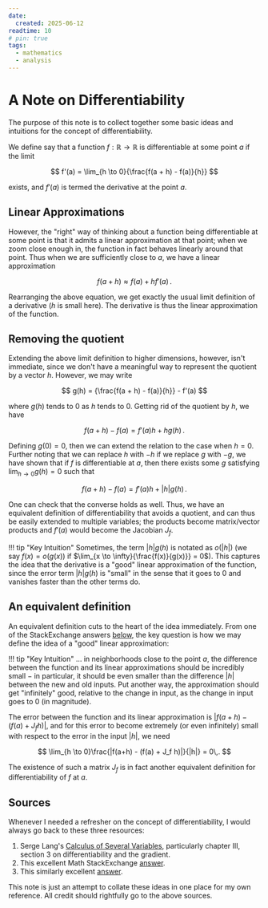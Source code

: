 ```yaml
---
date:
  created: 2025-06-12
readtime: 10
# pin: true
tags:
  - mathematics
  - analysis
---
```


# A Note on Differentiability

The purpose of this note is to collect together some basic ideas and intuitions for the concept of differentiability.
<!-- more -->

We define say that a function $f: \mathbb{R} \to \mathbb{R}$ is differentiable at some point $a$ if the limit

$$
f'(a) = \lim_{h \to 0}{\frac{f(a + h) - f(a)}{h}}
$$

exists, and $f'(a)$ is termed the derivative at the point $a$.

## Linear Approximations

However, the "right" way of thinking about a function being differentiable at some point is that it admits a linear approximation at that point; when we zoom close enough in, the function in fact behaves linearly around that point. Thus when we are sufficiently close to $a$, we have a linear approximation

$$
f(a + h) \approx f(a) + hf'(a)\,.
$$

Rearranging the above equation, we get exactly the usual limit definition of a derivative ($h$ is small here). The derivative is thus the linear approximation of the function.

## Removing the quotient

Extending the above limit definition to higher dimensions, however, isn't immediate, since we don't have a meaningful way to represent the quotient by a vector $h$. However, we may write

$$
g(h) = {\frac{f(a + h) - f(a)}{h}} - f'(a)
$$

where $g(h)$ tends to $0$ as $h$ tends to $0$. Getting rid of the quotient by $h$, we have

$$
f(a + h) - f(a) = f'(a)h + hg(h)\,.
$$

Defining $g(0)=0$, then we can extend the relation to the case when $h=0$. Further noting that we can replace $h$ with $-h$ if we replace $g$ with $-g$, we have shown that if $f$ is differentiable at $a$, then there exists some $g$ satisfying $\lim_{h \to 0}g(h)=0$ such that


$$
f(a + h) - f(a) = f'(a)h + |h|g(h)\,.
$$

One can check that the converse holds as well. Thus, we have an equivalent definition of differentiability that avoids a quotient, and can thus be easily extended to multiple variables; the products become matrix/vector products and $f'(a)$ would become the Jacobian $J_f$.

!!! tip "Key Intuition"
    Sometimes, the term $|h|g(h)$ is notated as $o(|h|)$ (we say $f(x) = o(g(x))$ if $\lim_{x \to \infty}{\frac{f(x)}{g(x)}} = 0$). This captures the idea that the derivative is a "good" linear approximation of the function, since the error term $|h|g(h)$ is "small" in the sense that it goes to $0$ and vanishes faster than the other terms do.

## An equivalent definition

An equivalent definition cuts to the heart of the idea immediately. From one of the StackExchange answers [below](#sources), the key question is how we may define the idea of a "good" linear approximation:

!!! tip "Key Intuition"
    ... in neighborhoods close to the point $a$, the difference between the function and its linear approximations should be incredibly small − in particular, it should be even smaller than the difference $|h|$ between the new and old inputs. Put another way, the approximation should get "infinitely" good, relative to the change in input, as the change in input goes to 0 (in magnitude).

The error between the function and its linear approximation is $|f(a+h) - (f(a) + J_f h)|$, and for this error to become extremely (or even infinitely) small with respect to the error in the input $|h|$, we need

$$
\lim_{h \to 0}\frac{|f(a+h) - (f(a) + J_f h)|}{|h|} = 0\,.
$$

The existence of such a matrix $J_f$ is in fact another equivalent definition for differentiability of $f$ at $a$.

## Sources
Whenever I needed a refresher on the concept of differentiability, I would always go back to these three resources:

1. Serge Lang's [Calculus of Several Variables](https://doi.org/10.1007/978-1-4612-1068-9), particularly chapter III, section 3 on differentiability and the gradient.
2. This excellent Math StackExchange [answer](https://math.stackexchange.com/a/832424).
3. This similarly excellent [answer](https://math.stackexchange.com/a/3298644).

This note is just an attempt to collate these ideas in one place for my own reference. All credit should rightfully go to the above sources.
